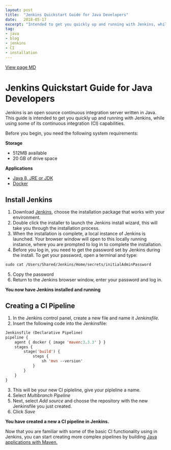 ```yaml
---
layout: post
title:  "Jenkins Quickstart Guide for Java Developers"
date:   2018-05-17
excerpt: "Intended to get you quickly up and running with Jenkins, while using some of its continuous integration capabilities"
tag:
- java
- blog
- jenkins
- CI
- installation
---
```

[View page MD](https://github.com/colette27/colette27.github.io/blob/master/_posts/2018-05-25-jenkins_quickstart.md)

# Jenkins Quickstart Guide for Java Developers  

Jenkins is an open source continuous integration server written in Java. This guide is intended to get you quickly up and running with Jenkins, while using some of its continuous integration (CI) capabilities.

Before you begin, you need the following system requirements:

**Storage**

- 512MB available
- 20 GB of drive space

**Applications**

- [Java 8, JRE or JDK](https://java.com/en/download/)
- [Docker](https://store.docker.com)

## Install Jenkins

1.  Download [Jenkins](https://jenkins.io/download/), choose the installation package that works with your environment.
2.  Double click the installer to launch the Jenkins install wizard, this will take you through the installation process.
3.  When the installation is complete, a local instance of Jenkins is launched. Your browser window will open to this locally running instance, where you are prompted to log in to complete the installation.
4. Before you log in, you need to get the password set by Jenkins during the install. To get your password, open a terminal and type:
````cl
sudo cat /Users/Shared/Jenkins/Home/secrets/initialAdminPassword
````
5. Copy the password
6. Return to the Jenkins browser window, enter your password and log in.

**You now have Jenkins installed and running**

## Creating a CI Pipeline

1. In the Jenkins control panel, create a new file and name it *Jenkinsfile.*
2. Insert the following code into the Jenkinsfile:
````cl
Jenkinsfile (Declarative Pipeline)
pipeline {
    agent { docker { image 'maven:3.3.3' } }
    stages {
        stage('build') {
            steps {
                sh 'mvn --version'
            }
        }
    }
}
````
3. This will be your new CI pipleline, give your pipleline a name.
4. Select *Multibranch Pipeline*
5. Next, select *Add source* and choose the repository with the new Jenkinsfile you just created.
6. Click *Save*

**You have created a new a CI pipeline in Jenkins.**

Now that you are familiar with some of the basic CI functionality using in Jenkins, you can start creating more complex pipelines by building [Java applications with Maven.](https://java.com/en/download/)
